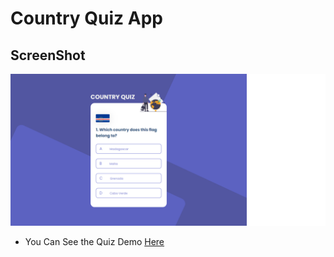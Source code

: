 # Country Quiz App
## ScreenShot
![ScreenShot](./ScreenShot.png)
- You Can See the Quiz Demo [Here](https://country-quiz-app.vercel.app)
